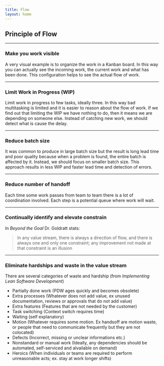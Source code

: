 ```yaml
---
title: Flow
layout: home 
---
```


## Principle of Flow

***
### Make you work visible

A very visual example is to organize the work in a Kanban board. 
In this way you can actually see the incoming work, the current work and what has been done.
This configuration helps to see the actual flow of work.

***
### Limit Work in Progress (WIP)

Limit work in progress to few tasks, ideally three. 
In this way bad multitasking is limited and it is easier to reason about the flow of work.
If we find out that limiting the WIP we have nothing to do, then it means we are depending on someone else.
Instead of catching new work, we should detect what is cause the delay.

***
### Reduce batch size

It was common to produce in large batch size but the result is long lead time and poor quality because when a problem is found, the entire batch is affected by it.
Instead, we should focus on smaller batch size.
This approach results in less WIP and faster lead time and detection of errors.

***
### Reduce number of handoff

Each time some work passes from team to team there is a lot of coordination involved.
Each step is a potential queue where work will wait.

***
### Continually identify and elevate constrain

In *Beyond the Goal* Dr. Goldratt stats: 
> In any value stream, there is always a direction of flow, and there is always one and only one constraint; any improvement not made at that constraint is an illusion

***
### Eliminate hardships and waste in the value stream

There are several categories of waste and hardship (from *Implementing Lean Software Development*)
   * Partially done work (PDW ages quickly and becomes obsolete)
   * Extra processes (Whatever does not add value, ex unused documentation, reviews or approvals that do not add value)
   * Extra features (Features that are not needed by the customer)
   * Task switching (Context switch requires time)
   * Waiting (self explanatory)
   * Motion (Whatever requires some motion. Ex handsoff are motion waste, or people that need to communicate frequently but they are not colocated)
   * Defects (Incorrect, missing or unclear informations etc.)
   * Nonstandard or manual work (Ideally, any dependencies should be automated, self-serviced and alvailable on demand)
   * Heroics (When individuals or teams are required to perform unreasonable acts; ex. stay at work longer shifts)

